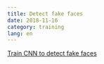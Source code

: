 ```yaml
---
title: Detect fake faces
date: 2018-11-16
category: training
lang: en
---
```


[Train CNN to detect fake faces](https://twitter.com/PyImageSearch/status/1105107117265088512/photo/1)
